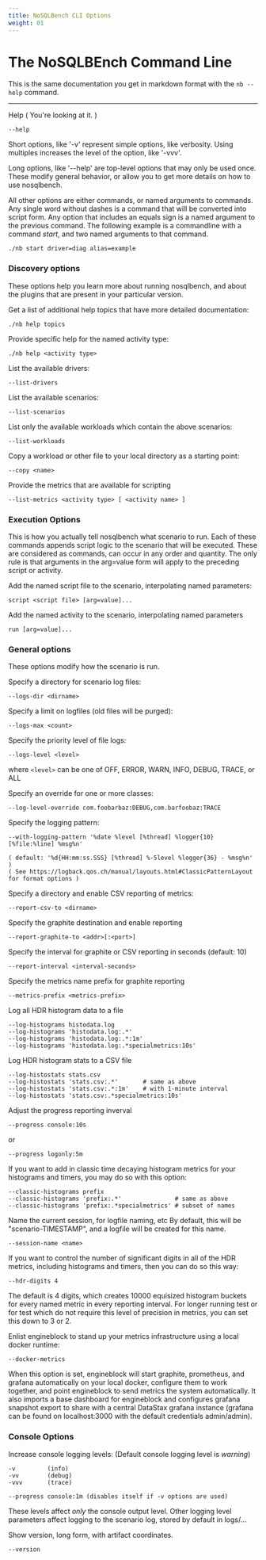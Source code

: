 ```yaml
---
title: NoSQLBench CLI Options
weight: 01
---
```


# The NoSQLBEnch Command Line

This is the same documentation you get in markdown format with the
`nb --help` command.

---------------------------------------

Help ( You're looking at it. )

    --help

Short options, like '-v' represent simple options, like verbosity. Using multiples increases the level of the option,
like '-vvv'.

Long options, like '--help' are top-level options that may only be used once. These modify general behavior, or allow
you to get more details on how to use nosqlbench.

All other options are either commands, or named arguments to commands. Any single word without dashes is a command that
will be converted into script form. Any option that includes an equals sign is a named argument to the previous command.
The following example is a commandline with a command *start*, and two named arguments to that command.

    ./nb start driver=diag alias=example

### Discovery options ###

These options help you learn more about running nosqlbench, and about the plugins that are present in your particular
version.

Get a list of additional help topics that have more detailed documentation:

    ./nb help topics

Provide specific help for the named activity type:

    ./nb help <activity type>

List the available drivers:

    --list-drivers

List the available scenarios:

    --list-scenarios

List only the available workloads which contain the above scenarios:

    --list-workloads

Copy a workload or other file to your local directory as a starting point:

    --copy <name>

Provide the metrics that are available for scripting

    --list-metrics <activity type> [ <activity name> ]

### Execution Options ###

This is how you actually tell nosqlbench what scenario to run. Each of these commands appends script logic to the
scenario that will be executed. These are considered as commands, can occur in any order and quantity. The only rule is
that arguments in the arg=value form will apply to the preceding script or activity.

Add the named script file to the scenario, interpolating named parameters:

    script <script file> [arg=value]...

Add the named activity to the scenario, interpolating named parameters

    run [arg=value]...

### General options ###

These options modify how the scenario is run.

Specify a directory for scenario log files:

    --logs-dir <dirname>

Specify a limit on logfiles (old files will be purged):

    --logs-max <count>

Specify the priority level of file logs:

    --logs-level <level>

where `<level>` can be one of OFF, ERROR, WARN, INFO, DEBUG, TRACE, or ALL

Specify an override for one or more classes:

    --log-level-override com.foobarbaz:DEBUG,com.barfoobaz:TRACE

Specify the logging pattern:

    --with-logging-pattern '%date %level [%thread] %logger{10} [%file:%line] %msg%n'

    ( default: '%d{HH:mm:ss.SSS} [%thread] %-5level %logger{36} - %msg%n' )
    ( See https://logback.qos.ch/manual/layouts.html#ClassicPatternLayout for format options )

Specify a directory and enable CSV reporting of metrics:

    --report-csv-to <dirname>

Specify the graphite destination and enable reporting

    --report-graphite-to <addr>[:<port>]

Specify the interval for graphite or CSV reporting in seconds (default: 10)

    --report-interval <interval-seconds>

Specify the metrics name prefix for graphite reporting

    --metrics-prefix <metrics-prefix>

Log all HDR histogram data to a file

    --log-histograms histodata.log
    --log-histograms 'histodata.log:.*'
    --log-histograms 'histodata.log:.*:1m'
    --log-histograms 'histodata.log:.*specialmetrics:10s'

Log HDR histogram stats to a CSV file

    --log-histostats stats.csv
    --log-histostats 'stats.csv:.*'       # same as above
    --log-histostats 'stats.csv:.*:1m'    # with 1-minute interval
    --log-histostats 'stats.csv:.*specialmetrics:10s'

Adjust the progress reporting inverval

    --progress console:10s

or

    --progress logonly:5m

If you want to add in classic time decaying histogram metrics for your histograms and timers, you may do so with this
option:

    --classic-histograms prefix
    --classic-histograms 'prefix:.*'               # same as above
    --classic-histograms 'prefix:.*specialmetrics' # subset of names


Name the current session, for logfile naming, etc By default, this will be "scenario-TIMESTAMP", and a logfile will be
created for this name.

    --session-name <name>

If you want to control the number of significant digits in all of the HDR metrics, including histograms and timers, then
you can do so this way:

    --hdr-digits 4

The default is 4 digits, which creates 10000 equisized histogram buckets for every named metric in every reporting
interval. For longer running test or for test which do not require this level of precision in metrics, you can set this
down to 3 or 2.


Enlist engineblock to stand up your metrics infrastructure using a local docker runtime:

    --docker-metrics

When this option is set, engineblock will start graphite, prometheus, and grafana automatically on your local docker,
configure them to work together, and point engineblock to send metrics the system automatically. It also imports a base
dashboard for engineblock and configures grafana snapshot export to share with a central DataStax grafana instance
(grafana can be found on localhost:3000 with the default credentials admin/admin).

### Console Options ###

Increase console logging levels: (Default console logging level is *warning*)

    -v         (info)
    -vv        (debug)
    -vvv       (trace)

    --progress console:1m (disables itself if -v options are used)

These levels affect *only* the console output level. Other logging level parameters affect logging to the scenario log,
stored by default in logs/...

Show version, long form, with artifact coordinates.

    --version
